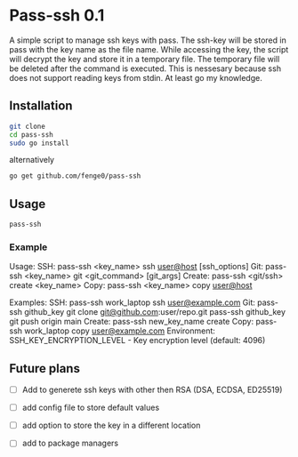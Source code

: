 # Pass-ssh 0.1

A simple script to manage ssh keys with pass.
The ssh-key will be stored in pass with the key name as the file name.
While accessing the key, the script will decrypt the key and store it in a temporary file.
The temporary file will be deleted after the command is executed.
This is nessesary because ssh does not support reading keys from stdin.
At least go my knowledge.

## Installation

```bash
git clone
cd pass-ssh
sudo go install
```

alternatively

```bash
go get github.com/fenge0/pass-ssh
```

## Usage

```bash
pass-ssh
```


### Example

Usage:
  SSH:    pass-ssh <key_name> ssh     <user@host>   [ssh_options]
  Git:    pass-ssh <key_name> git     <git_command> [git_args]
  Create: pass-ssh <git/ssh>  create  <key_name>
  Copy:   pass-ssh <key_name> copy    <user@host>

Examples:
  SSH:    pass-ssh work_laptop ssh user@example.com
  Git:    pass-ssh github_key git clone git@github.com:user/repo.git
          pass-ssh github_key git push origin main
  Create: pass-ssh new_key_name create
  Copy:   pass-ssh work_laptop copy user@example.com
Environment:
  SSH_KEY_ENCRYPTION_LEVEL - Key encryption level (default: 4096)


## Future plans

- [ ] Add to generete ssh keys with other then RSA (DSA, ECDSA, ED25519)
- [ ] add config file to store default values
- [ ] add option to store the key in a different location
- [ ] add to package managers



